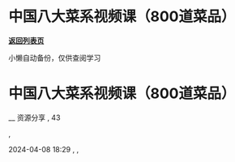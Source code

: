 # 中国八大菜系视频课（800道菜品）

[**返回列表页**](/gzh/懒人手册)

小懒自动备份，仅供查阅学习

# 中国八大菜系视频课（800道菜品）

__ 资源分享 , 43

,

2024-04-08 18:29 , ,

